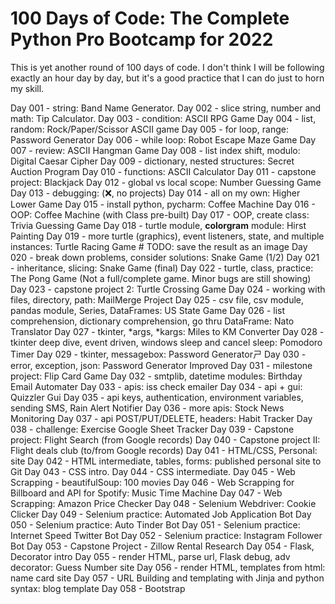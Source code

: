 # 100 Days of Code: The Complete Python Pro Bootcamp for 2022

This is yet another round of 100 days of code. I don't think I will be following exactly an hour day by day, but it's a good practice that I can do just to horn my skill.

Day 001 - string: Band Name Generator.
Day 002 - slice string, number and math: Tip Calculator.
Day 003 - condition: ASCII RPG Game
Day 004 - list, random: Rock/Paper/Scissor ASCII game
Day 005 - for loop, range: Password Generator
Day 006 - while loop: Robot Escape Maze Game
Day 007 - review: ASCII Hangman Game
Day 008 - list index shift, modulo: Digital Caesar Cipher
Day 009 - dictionary, nested structures: Secret Auction Program
Day 010 - functions: ASCII Calculator
Day 011 - capstone project: Blackjack
Day 012 - global vs local scope: Number Guessing Game
Day 013 - debugging: (❌, no projects)
Day 014 - all on my own: Higher Lower Game
Day 015 - install python, pycharm: Coffee Machine
Day 016 - OOP: Coffee Machine (with Class pre-built)
Day 017 - OOP, create class: Trivia Guessing Game
Day 018 - turtle module, **colorgram** module: Hirst Painting
Day 019 - more turtle (graphics), event listeners, state, and multiple instances: Turtle Racing Game
    # TODO: save the result as an image
Day 020 - break down problems, consider solutions: Snake Game (1/2)
Day 021 - inheritance, slicing: Snake Game (final)
Day 022 - turtle, class, practice: The Pong Game (Not a full/complete game. Minor bugs are still showing)
Day 023 - capstone project 2: Turtle Crossing Game
Day 024 - working with files, directory, path: MailMerge Project
Day 025 - csv file, csv module, pandas module, Series, DataFrames: US State Game
Day 026 - list comprehension, dictionary comprehension, go thru DataFrame: Nato Translator
Day 027 - tkinter, *args, *kargs: Miles to KM Converter
Day 028 - tkinter deep dive, event driven, windows sleep and cancel sleep: Pomodoro Timer
Day 029 - tkinter, messagebox: Password Generatorㄕ
Day 030 - error, exception, json: Password Generator Improved
Day 031 - milestone project: Flip Card Game
Day 032 - smtplib, datetime modules: Birthday Email Automater
Day 033 - apis: iss check emailer
Day 034 - api + gui: Quizzler Gui
Day 035 - api keys, authentication, environment variables, sending SMS, Rain Alert Notifier
Day 036 - more apis: Stock News Monitoring
Day 037 - api POST/PUT/DELETE, headers: Habit Tracker
Day 038 - challenge: Exercise Google Sheet Tracker
Day 039 - Capstone project: Flight Search (from Google records)
Day 040 - Capstone project II: Flight deals club (to/from Google records)
Day 041 - HTML/CSS, Personal: site
Day 042 - HTML intermediate, tables, forms: published personal site to Git
Day 043 - CSS intro.
Day 044 - CSS intermediate.
Day 045 - Web Scrapping - beautifulSoup: 100 movies
Day 046 - Web Scrapping for Billboard and API for Spotify: Music Time Machine
Day 047 - Web Scrapping: Amazon Price Checker
Day 048 - Selenium Webdriver: Cookie Clicker
Day 049 - Selenium practice: Automated Job Application Bot
Day 050 - Selenium practice: Auto Tinder Bot
Day 051 - Selenium practice: Internet Speed Twitter Bot
Day 052 - Selenium practice: Instagram Follower Bot
Day 053 - Capstone Project - Zillow Rental Research
Day 054 - Flask, Decorator intro
Day 055 - render HTML, parse url, Flask debug, adv decorator: Guess Number site
Day 056 - render HTML, templates from html: name card site
Day 057 - URL Building and templating with Jinja and python syntax: blog template
Day 058 - Bootstrap
